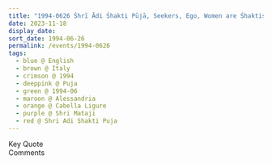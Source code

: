 ```yaml
---
title: "1994-0626 Śhrī Ādi Śhakti Pūjā, Seekers, Ego, Women are Śhaktis, Tent, Cabella Ligure, Alessandria, Italy"
date: 2023-11-18
display_date: 
sort_date: 1994-06-26
permalink: /events/1994-0626
tags:
  - blue @ English
  - brown @ Italy
  - crimson @ 1994
  - deeppink @ Puja
  - green @ 1994-06
  - maroon @ Alessandria
  - orange @ Cabella Ligure
  - purple @ Shri Mataji
  - red @ Shri Adi Shakti Puja
---
```


<wave-list>
  <list-title color="green" width="75">Key Quote</list-title>
  <list-item color="BlanchedAlmond"  width="200"></list-item>
  <list-item color="Lavender"></list-item>
  <list-item color="BlanchedAlmond"></list-item>
</wave-list>

<br>

<wave-list>
  <list-title color="green" width="75">Comments</list-title>
  <list-item color="BlanchedAlmond"  width="200"></list-item>
  <list-item color="Lavender"></list-item>
  <list-item color="BlanchedAlmond"></list-item>
</wave-list>